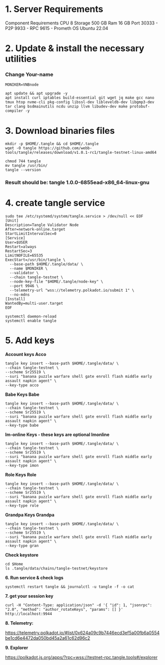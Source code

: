  # 1. Server Requirements
Component	Requirements
CPU	8
Storage	500 GB
Ram	16 GB
Port	30333 - P2P
9933 - RPC
9615 - Prometh
OS	Ubuntu 22.04
# 2. Update & install the necessary utilities
### Change Your-name
```
MONIKER=VNBnode
```
```
apt update && apt upgrade -y
apt install curl iptables build-essential git wget jq make gcc nano tmux htop nvme-cli pkg-config libssl-dev libleveldb-dev libgmp3-dev tar clang bsdmainutils ncdu unzip llvm libudev-dev make protobuf-compiler -y
```

# 3. Download binaries files
```
mkdir -p $HOME/.tangle && cd $HOME/.tangle
wget -O tangle https://github.com/webb-tools/tangle/releases/download/v1.0.1-rc1/tangle-testnet-linux-amd64

chmod 744 tangle
mv tangle /usr/bin/
tangle --version
```

### **Result should be**: tangle 1.0.0-6855ead-x86_64-linux-gnu

# 4. create tangle service

```
sudo tee /etc/systemd/system/tangle.service > /dev/null << EOF
[Unit]
Description=Tangle Validator Node
After=network-online.target
StartLimitIntervalSec=0
[Service]
User=$USER
Restart=always
RestartSec=3
LimitNOFILE=65535
ExecStart=/usr/bin/tangle \
  --base-path $HOME/.tangle/data/ \
  --name $MONIKER \
  --validator \
  --chain tangle-testnet \
  --node-key-file "$HOME/.tangle/node-key" \
  --port 9946 \
  --telemetry-url "wss://telemetry.polkadot.io/submit 1" \
  --no-mdns
[Install]
WantedBy=multi-user.target
EOF
```
```
systemctl daemon-reload
systemctl enable tangle
```
# 5. Add keys

**Account keys
Acco**
```
tangle key insert --base-path $HOME/.tangle/data/ \
--chain tangle-testnet \
--scheme Sr25519 \
--suri "banana puzzle warfare shell gate enroll flash middle early assault napkin agent" \
--key-type acco
```
**Babe Keys
Babe**
 ```
tangle key insert --base-path $HOME/.tangle/data/ \
--chain tangle-testnet \
--scheme Sr25519 \
--suri "banana puzzle warfare shell gate enroll flash middle early assault napkin agent" \
--key-type babe
```
**Im-online Keys - these keys are optional
Imonline**
```
tangle key insert --base-path $HOME/.tangle/data/ \
--chain tangle-testnet \
--scheme Sr25519 \
--suri "banana puzzle warfare shell gate enroll flash middle early assault napkin agent" \
--key-type imon
```
**Role Keys
Role**
```
tangle key insert --base-path $HOME/.tangle/data/ \
--chain tangle-testnet \
--scheme Sr25519 \
--suri "banana puzzle warfare shell gate enroll flash middle early assault napkin agent" \
--key-type role
```
**Grandpa Keys
Grandpa**
```
tangle key insert --base-path $HOME/.tangle/data/ \
--chain tangle-testnet \
--scheme Sr25519 \
--suri "banana puzzle warfare shell gate enroll flash middle early assault napkin agent" \
--key-type gran
```
**Check keystore**
```
cd $Home
ls .tangle/data/chains/tangle-testnet/keystore
```
**6. Run service & check logs**
```
systemctl restart tangle && journalctl -u tangle -f -o cat
```
**7. get your session key**
```
curl -H "Content-Type: application/json" -d '{ "id": 1, "jsonrpc": "2.0", "method": "author_rotateKeys", "params": [] }' http://localhost:9944
```
**8. Telemetry:**

https://telemetry.polkadot.io/#list/0x624a09c9b7446ecd3ef5a00fb6a0554be1cd6e4472da050bd45a2a61c62d96c2

**9. Explorer**

https://polkadot.js.org/apps/?rpc=wss://testnet-rpc.tangle.tools#/explorer

